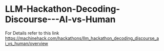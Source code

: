 # LLM-Hackathon-Decoding-Discourse---AI-vs-Human
 For Details refer to this link https://machinehack.com/hackathons/llm_hackathon_decoding_discourse_ai_vs_human/overview
